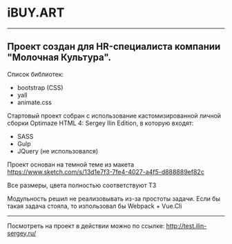 # iBUY.ART

---

## Проект создан для HR-специалиста компании "Молочная Культура".

Список библиотек:

- bootstrap (CSS)
- yall
- animate.css

Стартовый проект собран с использование кастомизированной личной сборки Optimaze HTML 4: Sergey Ilin Edition, в которую входят:

- SASS
- Gulp
- JQuery (не использовался)

Проект основан на темной теме из макета https://www.sketch.com/s/13d1e7f3-7fe4-4027-a4f5-d888889ef82c

Все размеры, цвета полностью соответствуют ТЗ

Модульность решил не реализовывать из-за простоты задачи.
Если бы такая задача стояла, то изпользовал бы Webpack + Vue.Cli

---

Посмотреть на проект в действии можно по ссылке: http://test.ilin-sergey.ru/
